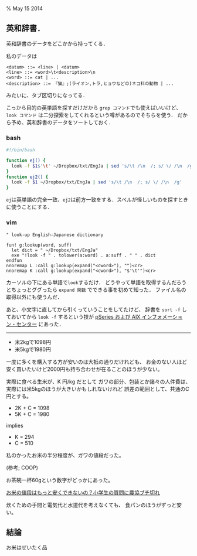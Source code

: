 % May 15 2014

## 英和辞書．

英和辞書のデータをどこかから持ってくる．

私のデータは

```
<datum> ::= <line> | <datum>
<line> ::= <word>\t<description>\n
<word> ::= cat | ...
<description> ::= 『猫』;(ライオン,トラ,ヒョウなどの)ネコ科の動物 | ...
```

みたいに、タブ区切りになってる．

こっから目的の英単語を探すだけだから `grep コマンド`でも使えばいいけど、
`look コマンド` は二分探索をしてくれるという噂があるのでそちらを使う．
だから予め、英和辞書のデータをソートしておく．

### bash

``` bash
#!/bin/bash

function ej() {
  look -f $1$'\t' ~/Dropbox/txt/EngJa | sed 's/\t /\n  /; s/ \/ /\n  /g'
}
function ej2() {
  look -f $1 ~/Dropbox/txt/EngJa | sed 's/\t /\n  /; s/ \/ /\n  /g'
}
```

`ej`は英単語の完全一致、`ej2`は前方一致をする．スペルが怪しいものを探すときに使うことにする．

### vim

```vim
" look-up English-Japanese dictionary

fun! g:lookup(word, suff)
  let dict = " ~/Dropbox/txt/EngJa"
  exe "!look -f " . tolower(a:word) . a:suff . " " . dict
endfun
nnoremap L :call g:lookup(expand("<cword>"), "")<cr>
nnoremap K :call g:lookup(expand("<cword>"), "$'\t'")<cr>
```

カーソルの下にある単語で`look`するだけ．
どうやって単語を取得するんだろうとちょっとググったら
`expand 関数` でできる事を初めて知った．
ファイル名の取得以外にも使うんだ．

あと、小文字に直してから引くっていうことをしてたけど、
辞書を
`sort -f`
しておいてから
`look -f`
するという技が
[pSeries および AIX インフォメーション・センター](http://publib.boulder.ibm.com/infocenter/pseries/v5r3/index.jsp?topic=/com.ibm.aix.cmds/doc/aixcmds3/look.htm)
にあった．


---

- 米2kgで1098円
- 米5kgで1980円

一度に多くを購入する方が安いのは大抵の通りだけれども、
お金のない人ほど安く買いたいけど2000円も持ち合わせが在ることのほうが少ない。

実際に食べる生米が、K 円/kg だとして
ガワの部分、包装とか諸々の人件費は、実際には米5kgのほうが大きいかもしれないけれど
誤差の範囲として、共通のC円とする。

- 2K + C = 1098
- 5K + C = 1980

implies

- K = 294
- C = 510

私のかったお米の半分程度が、ガワの値段だった。

(参考; COOP)

お茶碗一杯60gという数字がどっかにあった。

[お米の値段はもっと安くできないの？小学生の質問に農協ブチ切れ](http://1000nichi.blog73.fc2.com/blog-entry-4212.html)

炊くための手間と電気代と水道代を考えなくても、
食パンのほうがずっと安い。

## 結論
お米はぜいたく品
